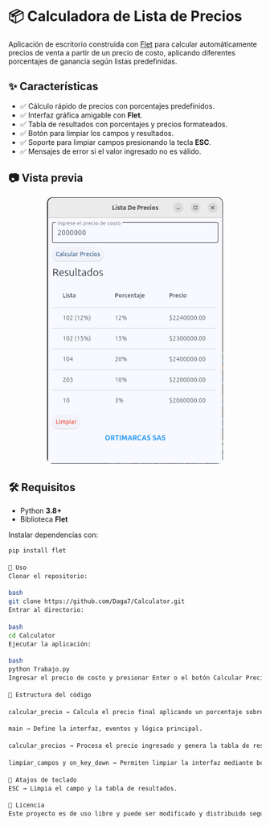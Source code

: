 # 📦 Calculadora de Lista de Precios

Aplicación de escritorio construida con [Flet](https://flet.dev/) para calcular automáticamente precios de venta a partir de un precio de costo, aplicando diferentes porcentajes de ganancia según listas predefinidas.

## ✨ Características

- ✅ Cálculo rápido de precios con porcentajes predefinidos.
- ✅ Interfaz gráfica amigable con **Flet**.
- ✅ Tabla de resultados con porcentajes y precios formateados.
- ✅ Botón para limpiar los campos y resultados.
- ✅ Soporte para limpiar campos presionando la tecla **ESC**.
- ✅ Mensajes de error si el valor ingresado no es válido.

## 📷 Vista previa

<p align="center">
  <img src="https://raw.githubusercontent.com/Daga7/Calculator/main/Preview.png" alt="Vista previa de la aplicación" width="350" style="border-radius: 10px;">
</p>

## 🛠 Requisitos

- Python **3.8+**
- Biblioteca **Flet**

Instalar dependencias con:
```bash
pip install flet

🚀 Uso
Clonar el repositorio:

bash
git clone https://github.com/Daga7/Calculator.git
Entrar al directorio:

bash
cd Calculator
Ejecutar la aplicación:

bash
python Trabajo.py
Ingresar el precio de costo y presionar Enter o el botón Calcular Precios.

📄 Estructura del código

calcular_precio → Calcula el precio final aplicando un porcentaje sobre el precio de costo.

main → Define la interfaz, eventos y lógica principal.

calcular_precios → Procesa el precio ingresado y genera la tabla de resultados.

limpiar_campos y on_key_down → Permiten limpiar la interfaz mediante botón o atajo de teclado (ESC).

📌 Atajos de teclado
ESC → Limpia el campo y la tabla de resultados.

📜 Licencia
Este proyecto es de uso libre y puede ser modificado y distribuido según tus necesidades.